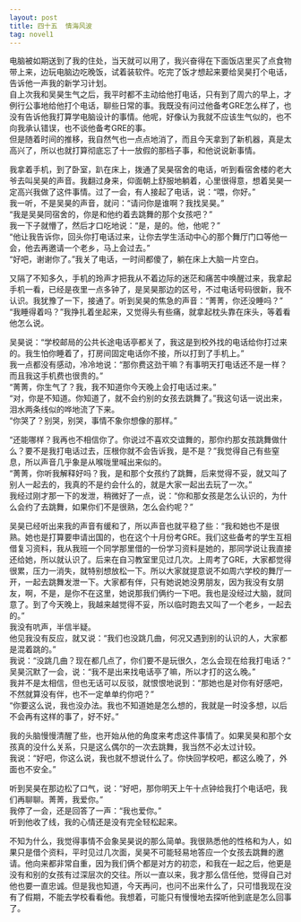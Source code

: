 ```yaml
---
layout: post
title: 四十五  情海风波
tag: novel1
---
```


电脑被如期送到了我的住处，当天就可以用了，我兴奋得在下面饭店里买了点食物带上来，边玩电脑边吃晚饭，试着装软件。吃完了饭才想起来要给吴昊打个电话，告诉他一声我的新学习计划。<br />
自上次我和吴昊生气之后，我平时都不主动给他打电话，只有到了周六的早上，才例行公事地给他打个电话，聊些日常的事。我既没有问过他备考GRE怎么样了，也没有告诉他我打算学电脑设计的事情。他呢，好像认为我就不应该生气似的，也不向我承认错误，也不谈他备考GRE的事。<br />
但是随着时间的推移，我自然气也一点点地消了，而且今天拿到了新机器，真是太高兴了，所以也就打算彻底忘了十一放假的那档子事，和他说说新事情。

我拿着手机，到了卧室，趴在床上，拨通了吴昊宿舍的电话，听到看宿舍楼的老大爷去叫吴昊的声音。我翻过身来，仰面朝上舒服地躺着，心里很得意，想着吴昊一定高兴我做了这件事情。过了一会，有人接起了电话，说：“喂，你好。”<br />
我一听，不是吴昊的声音，就问：“请问你是谁啊？我找吴昊。”<br />
“我是吴昊同宿舍的，你是和他约着去跳舞的那个女孩吧？”<br />
我一下子就懵了，然后才口吃地说：“是，是的。他，他呢？”<br />
“他让我告诉你，回头你打电话过来，让你去学生活动中心的那个舞厅门口等他一会，他去再邀请一个老乡，马上会过去。”<br />
“好吧，谢谢你了。”我关了电话，一时间都傻了，躺在床上大脑一片空白。

又隔了不知多久，手机的玲声才把我从不着边际的迷茫和痛苦中唤醒过来，我拿起手机一看，已经是夜里一点多钟了，是吴昊那边的区号，不过电话号码很新，我不认识。我犹豫了一下，接通了。听到吴昊的焦急的声音：“菁菁，你还没睡吗？”<br />
“我睡得着吗？”我挣扎着坐起来，又觉得头有些痛，就拿起枕头靠在床头，等着看他怎么说。

吴昊说：“学校邮局的公共长途电话亭都关了，我这是到校外找的电话给你打过来的。我生怕你睡着了，打房间固定电话你不接，所以打到了手机上。”<br />
我一点都没有感动，冷冷地说：“那你费这劲干嘛？有事明天打电话还不是一样？而且我这手机费也很贵的。”<br />
“菁菁，你生气了？我，我不知道你今天晚上会打电话过来。”<br />
“对，你是不知道。你知道了，就不会约别的女孩去跳舞了。”我这句话一说出来，泪水两条线似的哗地流了下来。<br />
“你哭了？别哭，别哭，事情不象你想像的那样。”

“还能哪样？我再也不相信你了。你说过不喜欢交谊舞的，那你约那女孩跳舞做什么？要不是我打电话过去，压根你就不会告诉我，是不是？”我觉得自己有些窒息，所以声音几乎象是从喉咙里喊出来似的。<br />
“菁菁，你听我解释好吗？我，是和那个女孩约了跳舞，后来觉得不妥，就又叫了别人一起去的，我真的不是约会什么的，就是大家一起出去玩了一次。”<br />
我经过刚才那一下的发泄，稍微好了一点，说：“你和那女孩是怎么认识的，为什么会约了去跳舞，如果你们不是很熟，怎么会约呢？”

吴昊已经听出来我的声音有缓和了，所以声音也就平稳了些：“我和她也不是很熟。她也是打算要申请出国的，也在这个十月份考GRE。我们这些备考的学生互相借复习资料，我从我班一个同学那里借的一份学习资料是她的，那同学说让我直接还给她，所以就认识了。后来在自习教室里见过几次。上周考了GRE，大家都觉得很累，压力一消失，就特别想放松一下。所以大家就提意说不如周六学校的舞厅一开，一起去跳舞发泄一下。大家都有伴，只有她说她没男朋友，因为我没有女朋友，啊，不是，是你不在这里，她说那我们俩约一下吧。我也是没经过大脑，就同意了。到了今天晚上，我越来越觉得不妥，所以临时跑去又叫了一个老乡，一起去的。”<br />
我没有吭声，半信半疑。<br />
他见我没有反应，就又说：“我们也没跳几曲，何况又遇到别的认识的人，大家都是混着跳的。”<br />
我说：“没跳几曲？现在都几点了，你们要不是玩很久，怎么会现在给我打电话？”<br />
吴昊沉默了一会，说：“我不是出来找电话亭了嘛，所以才打的这么晚。”<br />
我并不是太相信，但也无话可以反驳，就恨恨地说到：“那她也是对你有好感吧，不然就算没有伴，也不一定单单约你吧？”<br />
“你要这么说，我也没办法。我也不知道她是怎么想的，我就是一时没多想，以后不会再有这样的事了，好不好。”

我的头脑慢慢清醒了些，也开始从他的角度来考虑这件事情了。如果吴昊和那个女孩真的没什么关系，只是这么偶尔的一次去跳舞，我当然不必太过计较。<br />
我说：“好吧，你这么说，我也就不想说什么了。你快回学校吧，都这么晚了，外面也不安全。”

听到吴昊在那边松了口气，说：“好吧，那你明天上午十点钟给我打个电话吧，我们再聊聊。菁菁，我爱你。”<br />
我停了一会，还是回答了一声：“我也爱你。”<br />
听到他收了线，我的心情还是没有完全轻松起来。

不知为什么，我觉得事情不会象吴昊说的那么简单。我很熟悉他的性格和为人，如果只是借个资料，平时见过几次面，吴昊不可能轻易地答应一个女孩去跳舞的邀请。他向来都非常自重，因为我们俩个都是对方的初恋，和我在一起之后，他更是没有和别的女孩有过深层次的交往。所以一直以来，我才那么信任他，觉得自己对他也要一直忠诚。但是我也知道，今天再问，也问不出来什么了，只可惜我现在没有了假期，不能去学校看看他。我想着，可能只有慢慢地去探听他到底是怎么回事了。